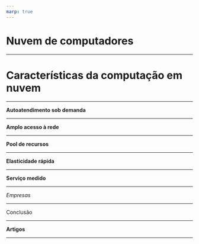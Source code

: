 ```yaml
---
marp: true
---
```


# Nuvem de computadores

---

# Características da computação em nuvem

---

**Autoatendimento sob demanda**

---

**Amplo acesso à rede**

---

**Pool de recursos**

---

**Elasticidade rápida**

---

**Serviço medido**

---

*Empresas*

---

Conclusão

---

**Artigos**

---